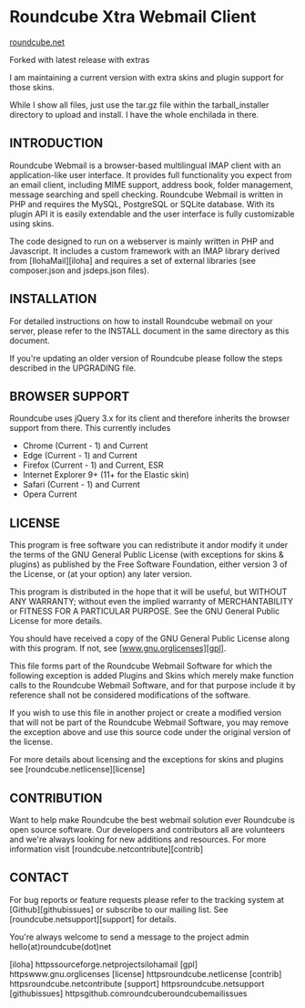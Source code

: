 Roundcube Xtra Webmail Client  
=================
[roundcube.net](httpsroundcube.net)

Forked with latest release with extras  

I am maintaining a current version with extra skins and plugin support for those skins.  

While I show all files, just use the tar.gz file within the tarball_installer directory to upload and install. I have the whole enchilada in there.   

INTRODUCTION
------------
Roundcube Webmail is a browser-based multilingual IMAP client with an
application-like user interface. It provides full functionality you expect
from an email client, including MIME support, address book, folder management,
message searching and spell checking. Roundcube Webmail is written in PHP and
requires the MySQL, PostgreSQL or SQLite database. With its plugin API it is
easily extendable and the user interface is fully customizable using skins.

The code designed to run on a webserver is mainly written in PHP and Javascript.
It includes a custom framework with an IMAP library derived from [IlohaMail][iloha]
and requires a set of external libraries (see composer.json and jsdeps.json files).


INSTALLATION
------------
For detailed instructions on how to install Roundcube webmail on your server,
please refer to the INSTALL document in the same directory as this document.

If you're updating an older version of Roundcube please follow the steps
described in the UPGRADING file.


BROWSER SUPPORT
---------------
Roundcube uses jQuery 3.x for its client and therefore inherits the browser
support from there. This currently includes

- Chrome (Current - 1) and Current
- Edge (Current - 1) and Current
- Firefox (Current - 1) and Current, ESR
- Internet Explorer 9+ (11+ for the Elastic skin)
- Safari (Current - 1) and Current
- Opera Current


LICENSE
-------
This program is free software you can redistribute it andor modify
it under the terms of the GNU General Public License (with exceptions
for skins & plugins) as published by the Free Software Foundation,
either version 3 of the License, or (at your option) any later version.

This program is distributed in the hope that it will be useful,
but WITHOUT ANY WARRANTY; without even the implied warranty of
MERCHANTABILITY or FITNESS FOR A PARTICULAR PURPOSE. See the
GNU General Public License for more details.

You should have received a copy of the GNU General Public License
along with this program. If not, see [www.gnu.orglicenses][gpl].

This file forms part of the Roundcube Webmail Software for which the
following exception is added Plugins and Skins which merely make
function calls to the Roundcube Webmail Software, and for that purpose
include it by reference shall not be considered modifications of
the software.

If you wish to use this file in another project or create a modified
version that will not be part of the Roundcube Webmail Software, you
may remove the exception above and use this source code under the
original version of the license.

For more details about licensing and the exceptions for skins and plugins
see [roundcube.netlicense][license]


CONTRIBUTION
------------
Want to help make Roundcube the best webmail solution ever
Roundcube is open source software. Our developers and contributors all
are volunteers and we're always looking for new additions and resources.
For more information visit [roundcube.netcontribute][contrib]


CONTACT
-------
For bug reports or feature requests please refer to the tracking system
at [Github][githubissues] or subscribe to our mailing list.
See [roundcube.netsupport][support] for details.

You're always welcome to send a message to the project admin
hello(at)roundcube(dot)net


[iloha]        httpssourceforge.netprojectsilohamail
[gpl]          httpswww.gnu.orglicenses
[license]      httpsroundcube.netlicense
[contrib]      httpsroundcube.netcontribute
[support]      httpsroundcube.netsupport
[githubissues] httpsgithub.comroundcuberoundcubemailissues
